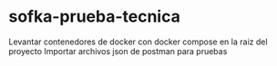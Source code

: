 # sofka-prueba-tecnica
Levantar contenedores de docker con docker compose en la raiz del proyecto
Importar archivos json de postman para pruebas
